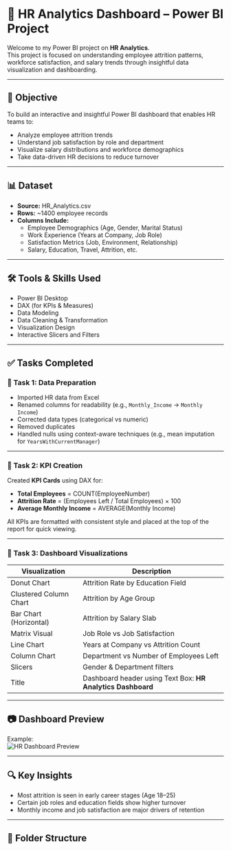 # 💼 HR Analytics Dashboard – Power BI Project

Welcome to my Power BI project on **HR Analytics**.  
This project is focused on understanding employee attrition patterns, workforce satisfaction, and salary trends through insightful data visualization and dashboarding.

---

## 📌 Objective

To build an interactive and insightful Power BI dashboard that enables HR teams to:

- Analyze employee attrition trends
- Understand job satisfaction by role and department
- Visualize salary distributions and workforce demographics
- Take data-driven HR decisions to reduce turnover

---

## 📊 Dataset

- **Source:** HR_Analytics.csv 
- **Rows:** ~1400 employee records  
- **Columns Include:**
  - Employee Demographics (Age, Gender, Marital Status)
  - Work Experience (Years at Company, Job Role)
  - Satisfaction Metrics (Job, Environment, Relationship)
  - Salary, Education, Travel, Attrition, etc.

---

## 🛠️ Tools & Skills Used

- Power BI Desktop
- DAX (for KPIs & Measures)
- Data Modeling
- Data Cleaning & Transformation
- Visualization Design
- Interactive Slicers and Filters

---

## ✅ Tasks Completed

### 🔹 Task 1: Data Preparation
- Imported HR data from Excel
- Renamed columns for readability (e.g., `Monthly_Income` → `Monthly Income`)
- Corrected data types (categorical vs numeric)
- Removed duplicates
- Handled nulls using context-aware techniques (e.g., mean imputation for `YearsWithCurrentManager`)

---

### 🔹 Task 2: KPI Creation
Created **KPI Cards** using DAX for:
- **Total Employees** = COUNT(EmployeeNumber)
- **Attrition Rate** = (Employees Left / Total Employees) × 100
- **Average Monthly Income** = AVERAGE(Monthly Income)

All KPIs are formatted with consistent style and placed at the top of the report for quick viewing.

---

### 🔹 Task 3: Dashboard Visualizations

| Visualization | Description |
|---------------|-------------|
| Donut Chart | Attrition Rate by Education Field |
| Clustered Column Chart | Attrition by Age Group |
| Bar Chart (Horizontal) | Attrition by Salary Slab |
| Matrix Visual | Job Role vs Job Satisfaction |
| Line Chart | Years at Company vs Attrition Count |
| Column Chart | Department vs Number of Employees Left |
| Slicers | Gender & Department filters |
| Title | Dashboard header using Text Box: **HR Analytics Dashboard** |

---

## 📷 Dashboard Preview

Example:  
![HR Dashboard Preview](hr%20analytics%20dashboard.PNG)

---

## 🔍 Key Insights

- Most attrition is seen in early career stages (Age 18–25)
- Certain job roles and education fields show higher turnover
- Monthly income and job satisfaction are major drivers of retention

---

## 📁 Folder Structure

